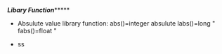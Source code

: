 *******Libary Function************

* Absulute value library function:
    abs()=integer absulute
    labs()=long    "
    fabs()=float   "

* ss